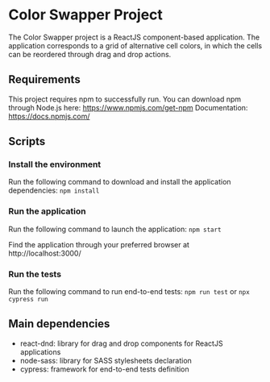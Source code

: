 # Color Swapper Project
The Color Swapper project is a ReactJS component-based application.
The application corresponds to a grid of alternative cell colors, in which the cells can be reordered through drag and drop actions. 

## Requirements
This project requires npm to successfully run. 
You can download npm through Node.js here: https://www.npmjs.com/get-npm
Documentation: https://docs.npmjs.com/

## Scripts

### Install the environment
Run the following command to download and install the application dependencies:
`npm install`

### Run the application
Run the following command to launch the application:
`npm start`

Find the application through your preferred browser at http://localhost:3000/
### Run the tests
Run the following command to run end-to-end tests:
`npm run test` or `npx cypress run`

## Main dependencies
* react-dnd: library for drag and drop components for ReactJS applications
* node-sass: library for SASS stylesheets declaration
* cypress: framework for end-to-end tests definition